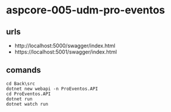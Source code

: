 # aspcore-005-udm-pro-eventos

## urls

- http://localhost:5000/swagger/index.html
- https://localhost:5001/swagger/index.html

## comands

```
cd Back\src
dotnet new webapi -n ProEventos.API
cd ProEventos.API
dotnet run
dotnet watch run
```
